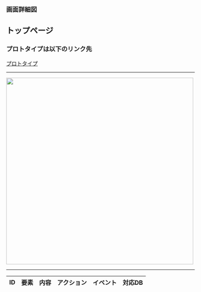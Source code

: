 ### 画面詳細図
## トップページ

### プロトタイプは以下のリンク先
[プロトタイプ]()
*****
<img src="2021sys-design/img2/トップページ.png" width="500">

*****

|ID|要素|内容|アクション|イベント|対応DB|
|--|---|----|---------|-------|-------|
